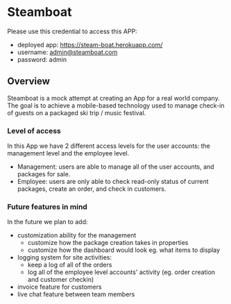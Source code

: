 # Steamboat

Please use this credential to access this APP:
* deployed app: https://steam-boat.herokuapp.com/
* username: admin@steamboat.com
* password: admin

## Overview

Steamboat is a mock attempt at creating an App for a real world company. The goal is to achieve a mobile-based technology used to manage check-in of guests on a packaged ski trip / music festival.

### Level of access

In this App we have 2 different access levels for the user accounts: the management level and the employee level.
* Management: users are able to manage all of the user accounts, and packages for sale.
* Employee: users are only able to check read-only status of current packages, create an order, and check in customers.

### Future features in mind

In the future we plan to add:
* customization ability for the management
  * customize how the package creation takes in properties
  * customize how the dashboard would look eg. what items to display
* logging system for site activities:
  * keep a log of all of the orders
  * log all of the employee level accounts' activity (eg. order creation and customer checkin)
* invoice feature for customers
* live chat feature between team members
